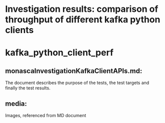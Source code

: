 # Investigation results: comparison of throughput of different kafka python clients


kafka_python_client_perf
========================

monascaInvestigationKafkaClientAPIs.md:
--------------------------------------

The document describes the purpose of the tests, the test targets and finally the test results.

media:
-----

Images, referenced from MD document

